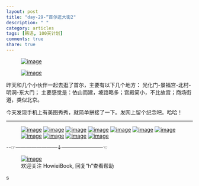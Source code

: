 ```yaml
---
layout: post
title: "day-29-“首尔逛大街2"
description: " "
category: articles
tags: [韩语, 100天计划]
comments: true
share: true
---
```



<figure >
    <a href="../../images/k28.jpg"><img src="../../images/k28.jpg" alt="image"></a>
     <figcaption>  </figcaption>
</figure>



<figure >
    <a href="../../images/k29.png"><img src="../../images/k29.png" alt="image"></a>
     <figcaption>  </figcaption>
</figure>

昨天和几个小伙伴一起去逛了首尔，主要有以下几个地方：
光化门-景福宫-北村-明洞-东大门；
主要感觉是：依山而建，坡路略多；宫殿简小，不比故宫；商场街道，类似北京。

今天发现手机上有美图秀秀，就简单拼接了一下。发网上留个纪念吧。哈哈！

---

<figure  class="third">
    <a href="../../images/k29-1.jpg"><img src="../../images/k29-1.jpg" alt="image"></a>
    <a href="../../images/k29-2.jpg"><img src="../../images/k29-2.jpg" alt="image"></a>
    <a href="../../images/k29-3.jpg"><img src="../../images/k29-3.jpg" alt="image"></a>
    <a href="../../images/k29-4.jpg"><img src="../../images/k29-4.jpg" alt="image"></a>
    <a href="../../images/k29-5.jpg"><img src="../../images/k29-5.jpg" alt="image"></a>
    <a href="../../images/k29-6.jpg"><img src="../../images/k29-6.jpg" alt="image"></a>
    <a href="../../images/k29-7.jpg"><img src="../../images/k29-7.jpg" alt="image"></a>
    <a href="../../images/k29-8.jpg"><img src="../../images/k29-8.jpg" alt="image"></a>
    <a href="../../images/k29-9.jpg"><img src="../../images/k29-9.jpg" alt="image"></a>
    <a href="../../images/k29-10.jpg"><img src="../../images/k29-10.jpg" alt="image"></a>
    <a href="../../images/k29-11.jpg"><img src="../../images/k29-11.jpg" alt="image"></a>
     <figcaption>  </figcaption>
</figure>

 
--☞————————↓————————☜
<figure >
    <a href="../../images/HowieiBook2D.jpg"><img src="../../images/HowieiBook2D.jpg" alt="image"></a>
    <figcaption> 欢迎关注 HowieiBook, 回复“h”查看帮助</figcaption>
</figure>s
